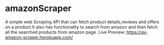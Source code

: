 # amazonScraper
A simple web Scraping API that can fetch product details,reviews and offers on a product.It also has functionality to search from amazon and then fetch all the searched products from amazon page.
Live Preview: https://av-amazon-scraper.herokuapp.com/
